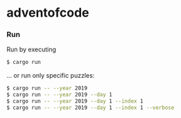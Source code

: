 # adventofcode

### Run
Run by executing
```bash
$ cargo run
```

... or run only specific puzzles:
```bash
$ cargo run -- --year 2019 
$ cargo run -- --year 2019 --day 1
$ cargo run -- --year 2019 --day 1 --index 1
$ cargo run -- --year 2019 --day 1 --index 1 --verbose
```
